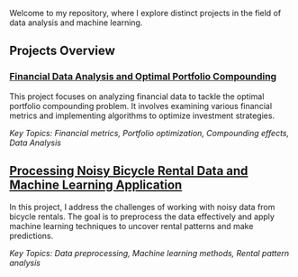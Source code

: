 Welcome to my repository, where I explore distinct projects in the field of data analysis and machine learning.

## Projects Overview
### [Financial Data Analysis and Optimal Portfolio Compounding](https://github.com/vittoriashch/HSE-projects/blob/main/Noisy%20Data%20ML%20HW.ipynb)

This project focuses on analyzing financial data to tackle the optimal portfolio compounding problem. It involves examining various financial metrics and implementing algorithms to optimize investment strategies.

*Key Topics: Financial metrics, Portfolio optimization, Compounding effects, Data Analysis*

## **[Processing Noisy Bicycle Rental Data and Machine Learning Application](https://github.com/vittoriashch/HSE-projects/blob/main/Noisy%20Data%20ML%20HW.ipynb)**
In this project, I address the challenges of working with noisy data from bicycle rentals. The goal is to preprocess the data effectively and apply machine learning techniques to uncover rental patterns and make predictions.

*Key Topics: Data preprocessing, Machine learning methods, Rental pattern analysis*
